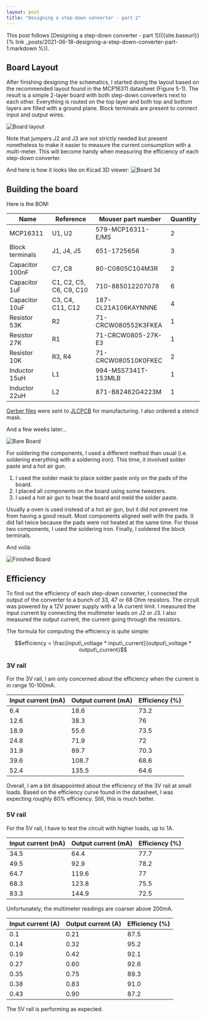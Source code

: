```yaml
---
layout: post
title: "Designing a step-down converter - part 2"
---
```


This post follows [Designing a step-down converter - part 1]({{site.baseurl}}{% link _posts/2021-06-18-designing-a-step-down-converter-part-1.markdown %}).

## Board Layout

After finishing designing the schematics, I started doing the layout based on the recommended layout found in the MCP16311 datasheet (Figure 5-1). 
The result is a simple 2-layer board with both step-down converters next to each other. Everything is routed on the top layer and both top and bottom layers are filled with a ground plane.
Block terminals are present to connect input and output wires.

![Board layout](/assets/2021-06-25-power-supply/board_layout.png)

Note that jumpers J2 and J3 are not strictly needed but present nonetheless to make it easier to measure the current consumption with a multi-meter. This will become handy when measuring the efficiency of each step-down converter.


And here is how it looks like on Kicad 3D viewer:
![Board 3d](/assets/2021-06-25-power-supply/board_3d.png)

## Building the board

Here is the BOM:

| Name            | Reference               |  Mouser part number | Quantity |
| --------------- | ----------------------- | ------------------- | -------- |
| MCP16311        |                  U1, U2 |   579-MCP16311-E/MS |        2 |
| Block terminals |              J1, J4, J5 |         651-1725656 |        3 |
| Capacitor 100nF |                  C7, C8 |     80-C0805C104M3R |        2 |
| Capacitor 1uF   | C1, C2, C5, C6, C9, C10 |    710-885012207078 |        6 |        
| Capacitor 10uF  |        C3, C4, C11, C12 | 187-CL21A106KAYNNNE |        4 |
| Resistor 53K    |                      R2 | 71-CRCW080552K3FKEA |        1 | 
| Resistor 27K    |                      R1 |  71-CRCW0805-27K-E3 |        1 |
| Resistor 10K    |                  R3, R4 | 71-CRCW080510K0FKEC |        2 |
| Inductor 15uH   |                      L1 | 994-MSS7341T-153MLB |        1 |
| Inductor 22uH   |                      L2 |    871-B82462G4223M |        1 |



[Gerber files](/assets/2021-06-25-power-supply/gerber_files.zip) were sent to [JLCPCB](https://jlcpcb.com) for manufacturing. I also ordered a stencil mask.


And a few weeks later...

![Bare Board](/assets/2021-06-25-power-supply/bare_board.png)


For soldering the components, I used a different method than usual (i.e. soldering everything with a soldering iron). This time, it involved solder paste and a hot air gun.

  1. I used the solder mask to place solder paste only on the pads of the board. 
  2. I placed all components on the board using some tweezers.
  3. I used a hot air gun to heat the board and meld the solder paste.

Usually a oven is used instead of a hot air gun, but it did not prevent me from having a good result. Most components aligned well with the pads. It did fail twice because the pads were not heated at the same time. For those two components, I used the soldering iron. Finally, I soldered the block terminals.


And voilà:

![Finished Board](/assets/2021-06-25-power-supply/finished_board.png)

## Efficiency

To find out the efficiency of each step-down converter, I connected the output of the converter to a bunch of 33, 47 or 68 Ohm resistors.
The circuit was powered by a 12V power supply with a 1A current limit. I measured the input current by connecting the multimeter leads on J2 or J3. I also measured the output current, the current going through the resistors.

The formula for computing the efficiency is quite simple:

$$efficiency = \frac{input\_voltage * input\_current}{output\_voltage * output\_current}$$


### 3V rail

For the 3V rail, I am only concerned about the efficiency when the current is in range 10-100mA.


| Input current (mA) | Output current (mA) | Efficiency (%) |
| ------------------ | ------------------- | -------------- |
|                6.4 |                18.6 |           73.2 |
|               12.6 |                38.3 |           76   |
|               18.9 |                55.6 |           73.5 |
|               24.8 |                71.9 |           72   |
|               31.9 |                89.7 |           70.3 |
|               39.6 |               108.7 |           68.6 |
|               52.4 |               135.5 |           64.6 |

Overall, I am a bit disappointed about the efficiency of the 3V rail at small loads. Based on the efficiency curve found in the datasheet, I was expecting roughly 80% efficiency. Still, this is much better.

### 5V rail

For the 5V rail, I have to test the circuit with higher loads, up to 1A.


| Input current (mA) | Output current (mA) | Efficiency (%) |
| ------------------ | ------------------- | -------------- |
|               34.5 |                64.4 |           77.7 |
|               49.5 |                92.9 |           78.2 |
|               64.7 |               119.6 |            77  |
|               68.3 |               123.8 |           75.5 |
|               83.3 |               144.9 |           72.5 |


Unfortunately, the multimeter readings are coarser above 200mA.

| Input current (A) | Output current (A) | Efficiency (%) |
| ----------------- | ------------------ | -------------- |
|               0.1 |               0.21 |           87.5 |
|              0.14 |               0.32 |           95.2 |
|              0.19 |               0.42 |           92.1 |
|              0.27 |               0.60 |           92.6 |
|              0.35 |               0.75 |           89.3 |
|              0.38 |               0.83 |           91.0 |
|              0.43 |               0.90 |           87.2 |


The 5V rail is performing as expected.


